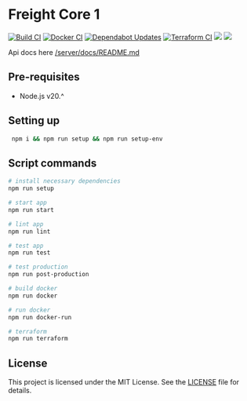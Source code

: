 # Freight Core 1
[![Build CI](https://github.com/mrepol742/core1/actions/workflows/build.yml/badge.svg)](https://github.com/mrepol742/core1/actions/workflows/build.yml)
[![Docker CI](https://github.com/freight-capstone/core1/actions/workflows/docker.yml/badge.svg)](https://github.com/freight-capstone/core1/actions/workflows/docker.yml)
[![Dependabot Updates](https://github.com/freight-capstone/core1/actions/workflows/dependabot/dependabot-updates/badge.svg)](https://github.com/freight-capstone/core1/actions/workflows/dependabot/dependabot-updates)
[![Terraform CI](https://github.com/freight-capstone/core1/actions/workflows/terraform.yml/badge.svg)](https://github.com/freight-capstone/core1/actions/workflows/terraform.yml)
![](https://wakatime.com/badge/user/8ad4afa2-1a56-40d1-a949-4663473915b6/project/db9d6547-2999-475a-83e2-9355e84a7fcd.svg?style=flat-square)
![](https://wakatime.com/badge/user/8ad4afa2-1a56-40d1-a949-4663473915b6/project/73db9967-f0f0-4322-a0a0-dc4905b18d18.svg?style=flat-square)
<br>

Api docs here [/server/docs/README.md](/server/docs/README.md)

## Pre-requisites
- Node.js v20.^

## Setting up
```sh
 npm i && npm run setup && npm run setup-env
```

## Script commands
```sh
# install necessary dependencies
npm run setup

# start app
npm run start

# lint app
npm run lint

# test app
npm run test

# test production
npm run post-production

# build docker
npm run docker

# run docker
npm run docker-run

# terraform
npm run terraform
```

## License

This project is licensed under the MIT License. See the [LICENSE](LICENSE) file for details.
